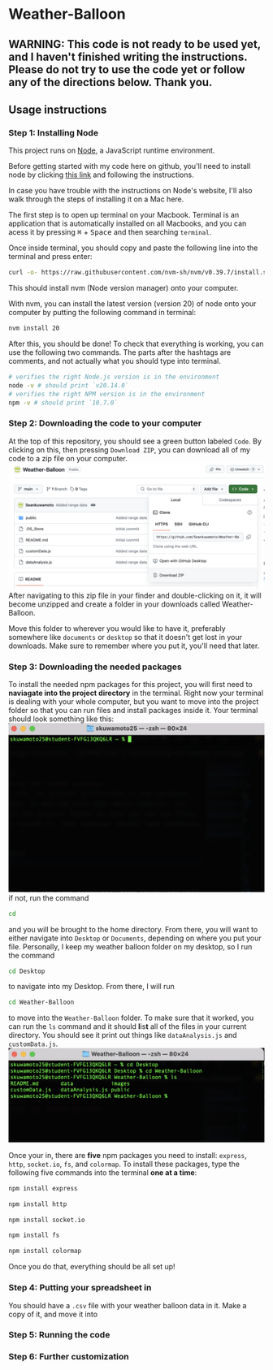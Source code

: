 # Weather-Balloon

WARNING: This code is not ready to be used yet, and I haven't finished writing the instructions. Please do not try to use the code yet or follow any of the directions below. Thank you.
---
## Usage instructions

### Step 1: Installing Node
This project runs on [Node](https://nodejs.org/en), a JavaScript runtime environment.

Before getting started with my code here on github, you'll need to install node by clicking [this link](https://nodejs.org/en/download/package-manager) and following the instructions.

In case you have trouble with the instructions on Node's website, I'll also walk through the steps of installing it on a Mac here.

The first step is to open up terminal on your Macbook. Terminal is an application that is automatically installed on all Macbooks, and you can acess it by pressing <kbd>&#8984;</kbd> + <kbd>Space</kbd> and then searching `terminal`.

Once inside terminal, you should copy and paste the following line into the terminal and press enter:
```bash
curl -o- https://raw.githubusercontent.com/nvm-sh/nvm/v0.39.7/install.sh | bash
```
This should install nvm (Node version manager) onto your computer.

With nvm, you can install the latest version (version 20) of node onto your computer by putting the following command in terminal:
```bash
nvm install 20
```

After this, you should be done! To check that everything is working, you can use the following two commands. The parts after the hashtags are comments, and not actually what you should type into terminal.
```bash
# verifies the right Node.js version is in the environment
node -v # should print `v20.14.0`
# verifies the right NPM version is in the environment
npm -v # should print `10.7.0`
```

### Step 2: Downloading the code to your computer
At the top of this repository, you should see a green button labeled `Code`. By clicking on this, then pressing `Download ZIP`, you can download all of my code to a zip file on your computer.
![image](/images/zip.png)
After navigating to this zip file in your finder and double-clicking on it, it will become unzipped and create a folder in your downloads called Weather-Balloon. 

Move this folder to wherever you would like to have it, preferably somewhere like `documents` or `desktop` so that it doesn't get lost in your downloads. Make sure to remember where you put it, you'll need that later.
### Step 3: Downloading the needed packages
To install the needed npm packages for this project, you will first need to **naviagate into the project directory** in the terminal. Right now your terminal is dealing with your whole computer, but you want to move into the project folder so that you can run files and install packages inside it. Your terminal should look something like this:
![image](/images/terminal.png)
if not, run the command
```bash
cd
```
and you will be brought to the home directory. From there, you will want to either navigate into `Desktop` or `Documents`, depending on where you put your file. Personally, I keep my weather balloon folder on my desktop, so I run the command 
```bash
cd Desktop
```
to navigate into my Desktop. From there, I will run
```bash
cd Weather-Balloon
```
to move into the `Weather-Balloon` folder. To make sure that it worked, you can run the `ls` command and it should **l**is**t** all of the files in your current directory. You should see it print out things like `dataAnalysis.js` and `customData.js`.
![image](/images/navigated.png)

Once your in, there are **five** npm packages you need to install: `express`, `http`, `socket.io`, `fs`, and `colormap`. To install these packages, type the following five commands into the terminal **one at a time**:
```bash
npm install express
```
```bash
npm install http
```
```bash
npm install socket.io
```
```bash
npm install fs
```
```bash
npm install colormap
```
Once you do that, everything should be all set up!
### Step 4: Putting your spreadsheet in
You should have a `.csv` file with your weather balloon data in it. Make a copy of it, and move it into 
### Step 5: Running the code

### Step 6: Further customization
